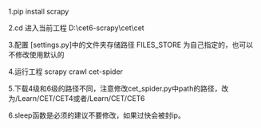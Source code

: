 1.pip install scrapy

2.cd 进入当前工程 D:\cet6-scrapy\cet\cet

3.配置 [settings.py]中的文件夹存储路径 FILES_STORE 为自己指定的，也可以不修改使用默认的

4.运行工程 scrapy crawl cet-spider

5.下载4级和6级的路径不同，注意修改cet_spider.py中path的路径，改为/Learn/CET/CET4或者/Learn/CET/CET6

6.sleep函数是必须的建议不要修改，如果过快会被封ip。